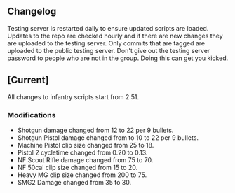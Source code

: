 Changelog
-------------

Testing server is restarted daily to ensure updated scripts are loaded. Updates to the repo are checked hourly and if there are new changes they are uploaded to the testing server. Only commits that are tagged are uploaded to the public testing server.
Don't give out the testing server password to people who are not in the group. Doing this can get you kicked.

[Current]
-------------

All changes to infantry scripts start from 2.51.

### Modifications

- Shotgun damage changed from 12 to 22 per 9 bullets.
- Shotgun Pistol damage changed from to 10 to 22 per 9 bullets.
- Machine Pistol clip size changed from 25 to 18.
- Pistol 2 cycletime changed from 0.20 to 0.13.
- NF Scout Rifle damage changed from 75 to 70.
- NF 50cal clip size changed from 15 to 20.
- Heavy MG clip size changed from 200 to 75.
- SMG2 Damage changed from 35 to 30.
